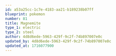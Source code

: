 ```yaml
---
id: a53a25cc-1c7e-4183-aa21-b189238b07ff
blueprint: pokemon
number: 81
title: Magnemite
type_1: electric
type_2: steel
author: 4d8d6ede-5963-429f-9c2f-74b897007e0c
updated_by: 4d8d6ede-5963-429f-9c2f-74b897007e0c
updated_at: 1716077900
---
```

